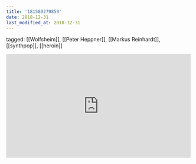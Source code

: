 ```yaml
---
title: '181580279859'
date: 2018-12-31
last_modified_at: 2018-12-31
---
```

tagged: [[Wolfsheim]], [[Peter Heppner]], [[Markus Reinhardt]], [[synthpop]], [[heroin]]
<iframe allow="accelerometer; autoplay; clipboard-write; encrypted-media; gyroscope; picture-in-picture" allowfullscreen="" frameborder="0" height="281" id="youtube_iframe" src="https://www.youtube.com/embed/y-PyUSxcqXg?feature=oembed&amp;enablejsapi=1&amp;origin=https://safe.txmblr.com&amp;wmode=opaque" width="500"></iframe>